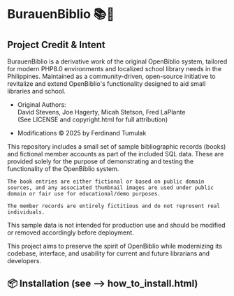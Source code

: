 # BurauenBiblio 📚🌴

## Project Credit & Intent

BurauenBiblio is a derivative work of the original OpenBiblio system, tailored for modern PHP8.0 environments and localized school library needs in the Philippines.
Maintained as a community-driven, open-source initiative to revitalize and extend OpenBiblio's functionality designed to aid small libraries and school.

- Original Authors:  
  David Stevens, Joe Hagerty, Micah Stetson, Fred LaPlante  
  (See LICENSE and copyright.html for full attribution)

- Modifications © 2025 by Ferdinand Tumulak

This repository includes a small set of sample bibliographic records (books) and fictional member accounts as part of the included SQL data.
These are provided solely for the purpose of demonstrating and testing the functionality of the OpenBiblio system.

    The book entries are either fictional or based on public domain sources, and any associated thumbnail images are used under public domain or fair use for educational/demo purposes.

    The member records are entirely fictitious and do not represent real individuals.

This sample data is not intended for production use and should be modified or removed accordingly before deployment.

This project aims to preserve the spirit of OpenBiblio while modernizing its codebase, interface, and usability for current and future librarians and developers.

## 📦 Installation (see --> how_to_install.html)
